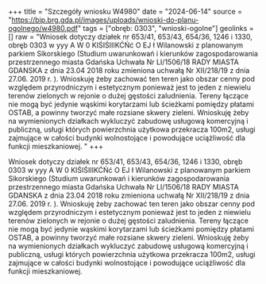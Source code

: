 +++
title = "Szczegóły wniosku W4980"
date = "2024-06-14"
source = "https://bip.brg.gda.pl/images/uploads/wnioski-do-planu-ogolnego/w4980.pdf"
tags = ["obręb: 0303", "wnioski-ogolne"]
geolinks = []
raw = "Wniosek dotyczy działek nr 653/41, 653/43, 654/36, 1246 i 1330, obręb 0303 w yyy A W 0 KIŚIŚIIIKĆŃć O EJ ł Wilanowski z planowanym parkiem Sikorskiego (Studium uwarunkowań i kierunków zagospodarowania przestrzennego miasta Gdańska Uchwała Nr LI/1506/18 RADY MIASTA GDANSKA z dnia 23.04 2018 roku zmieniona uchwałą Nr XII/218/19 z dnia 27.06. 2019 r. ). Wnioskuję żeby zachować ten teren jako obszar cenny pod względem przyrodniczym i estetycznym ponieważ jest to jeden z niewielu terenów zielonych w rejonie o dużej gęstości zaludnienia. Tereny łączące nie mogą być jedynie wąskimi korytarzami lub ścieżkami pomiędzy płatami OSTAB, a powinny tworzyć małe rozsiane skwery zieleni. Wnioskuję żeby na wymienionych działkach wykluczyć zabudowę usługową komercyjną i publiczną, usługi których powierzchnia użytkowa przekracza 100m2, usługi zajmujące w całości budynki wolnostojące i powodujące uciążliwość dla funkcji mieszkaniowej. "
+++

Wniosek dotyczy działek nr 653/41, 653/43, 654/36, 1246 i 1330, obręb 0303 w
yyy A W 0 KIŚIŚIIIKĆŃć O
EJ ł
Wilanowski z planowanym parkiem Sikorskiego (Studium uwarunkowań i kierunków
zagospodarowania przestrzennego miasta Gdańska Uchwała Nr LI/1506/18 RADY MIASTA
GDANSKA z dnia 23.04 2018 roku zmieniona uchwałą Nr XII/218/19 z dnia 27.06. 2019 r. ).
Wnioskuję żeby zachować ten teren jako obszar cenny pod względem przyrodniczym i
estetycznym ponieważ jest to jeden z niewielu terenów zielonych w rejonie o dużej gęstości
zaludnienia. Tereny łączące nie mogą być jedynie wąskimi korytarzami lub ścieżkami pomiędzy
płatami OSTAB, a powinny tworzyć małe rozsiane skwery zieleni. Wnioskuję żeby na
wymienionych działkach wykluczyć zabudowę usługową komercyjną i publiczną, usługi których
powierzchnia użytkowa przekracza 100m2, usługi zajmujące w całości budynki wolnostojące i
powodujące uciążliwość dla funkcji mieszkaniowej.



